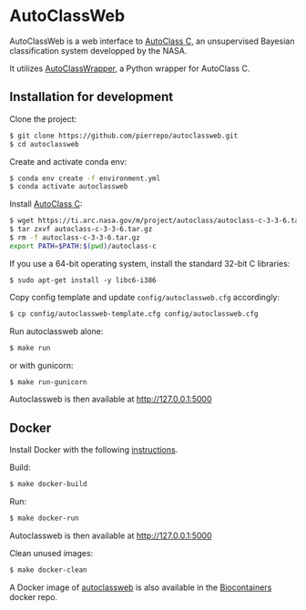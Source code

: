 # AutoClassWeb

AutoClassWeb is a web interface to [AutoClass C](https://ti.arc.nasa.gov/tech/rse/synthesis-projects-applications/autoclass/autoclass-c/), an unsupervised Bayesian classification system developped by the NASA.

It utilizes [AutoClassWrapper](https://github.com/pierrepo/autoclasswrapper), a Python wrapper for AutoClass C. 

## Installation for development

Clone the project:
```bash
$ git clone https://github.com/pierrepo/autoclassweb.git
$ cd autoclassweb
```

Create and activate conda env:
```bash
$ conda env create -f environment.yml
$ conda activate autoclassweb
```

Install [AutoClass C](https://ti.arc.nasa.gov/tech/rse/synthesis-projects-applications/autoclass/autoclass-c/):

```bash
$ wget https://ti.arc.nasa.gov/m/project/autoclass/autoclass-c-3-3-6.tar.gz
$ tar zxvf autoclass-c-3-3-6.tar.gz
$ rm -f autoclass-c-3-3-6.tar.gz
export PATH=$PATH:$(pwd)/autoclass-c
```
If you use a 64-bit operating system, install the standard 32-bit C libraries:
```
$ sudo apt-get install -y libc6-i386
```

Copy config template and update `config/autoclassweb.cfg` accordingly:
```bash
$ cp config/autoclassweb-template.cfg config/autoclassweb.cfg
```

Run autoclassweb alone:
```bash
$ make run
```

or with gunicorn:
```bash
$ make run-gunicorn
```

Autoclassweb is then available at <http://127.0.0.1:5000>

## Docker 

Install Docker with the following [instructions](https://docs.docker.com/install/linux/docker-ce/ubuntu/).

Build:
```bash
$ make docker-build
```

Run:
```bash
$ make docker-run
```

Autoclassweb is then available at <http://127.0.0.1:5000>

Clean unused images:
```bash
$ make docker-clean
```

A Docker image of [autoclassweb](https://hub.docker.com/r/biocontainers/autoclassweb) is also available in the [Biocontainers](https://biocontainers.pro/) docker repo.


